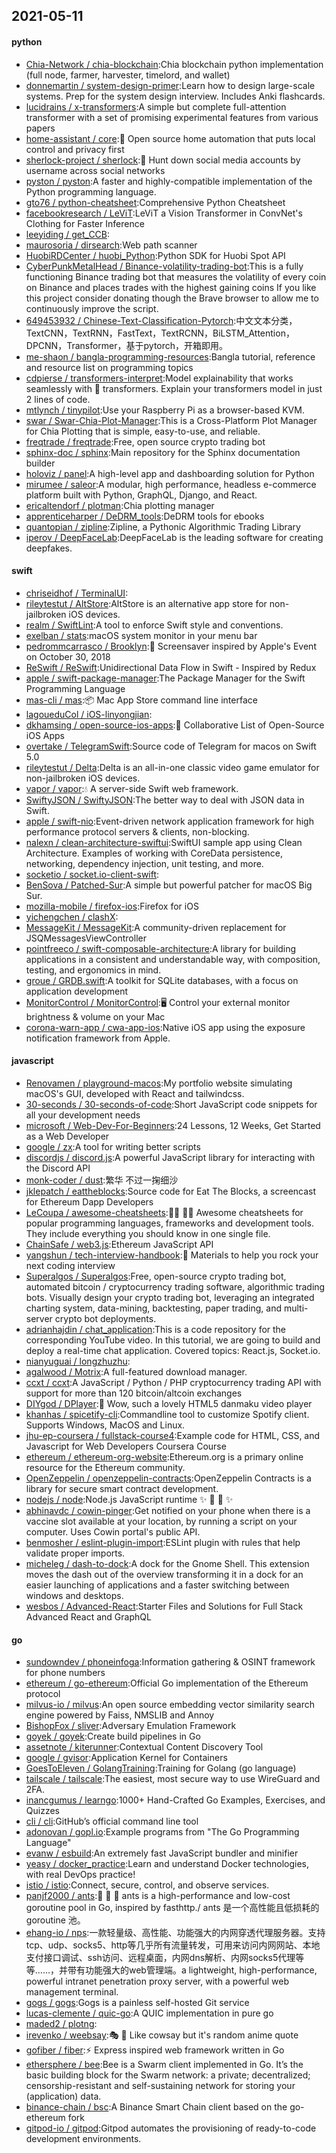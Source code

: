 ## 2021-05-11

#### python
* [Chia-Network / chia-blockchain](https://github.com/Chia-Network/chia-blockchain):Chia blockchain python implementation (full node, farmer, harvester, timelord, and wallet)
* [donnemartin / system-design-primer](https://github.com/donnemartin/system-design-primer):Learn how to design large-scale systems. Prep for the system design interview. Includes Anki flashcards.
* [lucidrains / x-transformers](https://github.com/lucidrains/x-transformers):A simple but complete full-attention transformer with a set of promising experimental features from various papers
* [home-assistant / core](https://github.com/home-assistant/core):🏡
Open source home automation that puts local control and privacy first
* [sherlock-project / sherlock](https://github.com/sherlock-project/sherlock):🔎
Hunt down social media accounts by username across social networks
* [pyston / pyston](https://github.com/pyston/pyston):A faster and highly-compatible implementation of the Python programming language.
* [gto76 / python-cheatsheet](https://github.com/gto76/python-cheatsheet):Comprehensive Python Cheatsheet
* [facebookresearch / LeViT](https://github.com/facebookresearch/LeViT):LeViT a Vision Transformer in ConvNet's Clothing for Faster Inference
* [leeyiding / get_CCB](https://github.com/leeyiding/get_CCB):
* [maurosoria / dirsearch](https://github.com/maurosoria/dirsearch):Web path scanner
* [HuobiRDCenter / huobi_Python](https://github.com/HuobiRDCenter/huobi_Python):Python SDK for Huobi Spot API
* [CyberPunkMetalHead / Binance-volatility-trading-bot](https://github.com/CyberPunkMetalHead/Binance-volatility-trading-bot):This is a fully functioning Binance trading bot that measures the volatility of every coin on Binance and places trades with the highest gaining coins If you like this project consider donating though the Brave browser to allow me to continuously improve the script.
* [649453932 / Chinese-Text-Classification-Pytorch](https://github.com/649453932/Chinese-Text-Classification-Pytorch):中文文本分类，TextCNN，TextRNN，FastText，TextRCNN，BiLSTM_Attention，DPCNN，Transformer，基于pytorch，开箱即用。
* [me-shaon / bangla-programming-resources](https://github.com/me-shaon/bangla-programming-resources):Bangla tutorial, reference and resource list on programming topics
* [cdpierse / transformers-interpret](https://github.com/cdpierse/transformers-interpret):Model explainability that works seamlessly with
🤗
transformers. Explain your transformers model in just 2 lines of code.
* [mtlynch / tinypilot](https://github.com/mtlynch/tinypilot):Use your Raspberry Pi as a browser-based KVM.
* [swar / Swar-Chia-Plot-Manager](https://github.com/swar/Swar-Chia-Plot-Manager):This is a Cross-Platform Plot Manager for Chia Plotting that is simple, easy-to-use, and reliable.
* [freqtrade / freqtrade](https://github.com/freqtrade/freqtrade):Free, open source crypto trading bot
* [sphinx-doc / sphinx](https://github.com/sphinx-doc/sphinx):Main repository for the Sphinx documentation builder
* [holoviz / panel](https://github.com/holoviz/panel):A high-level app and dashboarding solution for Python
* [mirumee / saleor](https://github.com/mirumee/saleor):A modular, high performance, headless e-commerce platform built with Python, GraphQL, Django, and React.
* [ericaltendorf / plotman](https://github.com/ericaltendorf/plotman):Chia plotting manager
* [apprenticeharper / DeDRM_tools](https://github.com/apprenticeharper/DeDRM_tools):DeDRM tools for ebooks
* [quantopian / zipline](https://github.com/quantopian/zipline):Zipline, a Pythonic Algorithmic Trading Library
* [iperov / DeepFaceLab](https://github.com/iperov/DeepFaceLab):DeepFaceLab is the leading software for creating deepfakes.

#### swift
* [chriseidhof / TerminalUI](https://github.com/chriseidhof/TerminalUI):
* [rileytestut / AltStore](https://github.com/rileytestut/AltStore):AltStore is an alternative app store for non-jailbroken iOS devices.
* [realm / SwiftLint](https://github.com/realm/SwiftLint):A tool to enforce Swift style and conventions.
* [exelban / stats](https://github.com/exelban/stats):macOS system monitor in your menu bar
* [pedrommcarrasco / Brooklyn](https://github.com/pedrommcarrasco/Brooklyn):🍎
Screensaver inspired by Apple's Event on October 30, 2018
* [ReSwift / ReSwift](https://github.com/ReSwift/ReSwift):Unidirectional Data Flow in Swift - Inspired by Redux
* [apple / swift-package-manager](https://github.com/apple/swift-package-manager):The Package Manager for the Swift Programming Language
* [mas-cli / mas](https://github.com/mas-cli/mas):📦
Mac App Store command line interface
* [lagoueduCol / iOS-linyongjian](https://github.com/lagoueduCol/iOS-linyongjian):
* [dkhamsing / open-source-ios-apps](https://github.com/dkhamsing/open-source-ios-apps):📱
Collaborative List of Open-Source iOS Apps
* [overtake / TelegramSwift](https://github.com/overtake/TelegramSwift):Source code of Telegram for macos on Swift 5.0
* [rileytestut / Delta](https://github.com/rileytestut/Delta):Delta is an all-in-one classic video game emulator for non-jailbroken iOS devices.
* [vapor / vapor](https://github.com/vapor/vapor):💧
A server-side Swift web framework.
* [SwiftyJSON / SwiftyJSON](https://github.com/SwiftyJSON/SwiftyJSON):The better way to deal with JSON data in Swift.
* [apple / swift-nio](https://github.com/apple/swift-nio):Event-driven network application framework for high performance protocol servers & clients, non-blocking.
* [nalexn / clean-architecture-swiftui](https://github.com/nalexn/clean-architecture-swiftui):SwiftUI sample app using Clean Architecture. Examples of working with CoreData persistence, networking, dependency injection, unit testing, and more.
* [socketio / socket.io-client-swift](https://github.com/socketio/socket.io-client-swift):
* [BenSova / Patched-Sur](https://github.com/BenSova/Patched-Sur):A simple but powerful patcher for macOS Big Sur.
* [mozilla-mobile / firefox-ios](https://github.com/mozilla-mobile/firefox-ios):Firefox for iOS
* [yichengchen / clashX](https://github.com/yichengchen/clashX):
* [MessageKit / MessageKit](https://github.com/MessageKit/MessageKit):A community-driven replacement for JSQMessagesViewController
* [pointfreeco / swift-composable-architecture](https://github.com/pointfreeco/swift-composable-architecture):A library for building applications in a consistent and understandable way, with composition, testing, and ergonomics in mind.
* [groue / GRDB.swift](https://github.com/groue/GRDB.swift):A toolkit for SQLite databases, with a focus on application development
* [MonitorControl / MonitorControl](https://github.com/MonitorControl/MonitorControl):🖥
Control your external monitor brightness & volume on your Mac
* [corona-warn-app / cwa-app-ios](https://github.com/corona-warn-app/cwa-app-ios):Native iOS app using the exposure notification framework from Apple.

#### javascript
* [Renovamen / playground-macos](https://github.com/Renovamen/playground-macos):My portfolio website simulating macOS's GUI, developed with React and tailwindcss.
* [30-seconds / 30-seconds-of-code](https://github.com/30-seconds/30-seconds-of-code):Short JavaScript code snippets for all your development needs
* [microsoft / Web-Dev-For-Beginners](https://github.com/microsoft/Web-Dev-For-Beginners):24 Lessons, 12 Weeks, Get Started as a Web Developer
* [google / zx](https://github.com/google/zx):A tool for writing better scripts
* [discordjs / discord.js](https://github.com/discordjs/discord.js):A powerful JavaScript library for interacting with the Discord API
* [monk-coder / dust](https://github.com/monk-coder/dust):繁华 不过一掬细沙
* [jklepatch / eattheblocks](https://github.com/jklepatch/eattheblocks):Source code for Eat The Blocks, a screencast for Ethereum Dapp Developers
* [LeCoupa / awesome-cheatsheets](https://github.com/LeCoupa/awesome-cheatsheets):👩‍💻
👨‍💻
Awesome cheatsheets for popular programming languages, frameworks and development tools. They include everything you should know in one single file.
* [ChainSafe / web3.js](https://github.com/ChainSafe/web3.js):Ethereum JavaScript API
* [yangshun / tech-interview-handbook](https://github.com/yangshun/tech-interview-handbook):💯
Materials to help you rock your next coding interview
* [Superalgos / Superalgos](https://github.com/Superalgos/Superalgos):Free, open-source crypto trading bot, automated bitcoin / cryptocurrency trading software, algorithmic trading bots. Visually design your crypto trading bot, leveraging an integrated charting system, data-mining, backtesting, paper trading, and multi-server crypto bot deployments.
* [adrianhajdin / chat_application](https://github.com/adrianhajdin/chat_application):This is a code repository for the corresponding YouTube video. In this tutorial, we are going to build and deploy a real-time chat application. Covered topics: React.js, Socket.io.
* [nianyuguai / longzhuzhu](https://github.com/nianyuguai/longzhuzhu):
* [agalwood / Motrix](https://github.com/agalwood/Motrix):A full-featured download manager.
* [ccxt / ccxt](https://github.com/ccxt/ccxt):A JavaScript / Python / PHP cryptocurrency trading API with support for more than 120 bitcoin/altcoin exchanges
* [DIYgod / DPlayer](https://github.com/DIYgod/DPlayer):🍭
Wow, such a lovely HTML5 danmaku video player
* [khanhas / spicetify-cli](https://github.com/khanhas/spicetify-cli):Commandline tool to customize Spotify client. Supports Windows, MacOS and Linux.
* [jhu-ep-coursera / fullstack-course4](https://github.com/jhu-ep-coursera/fullstack-course4):Example code for HTML, CSS, and Javascript for Web Developers Coursera Course
* [ethereum / ethereum-org-website](https://github.com/ethereum/ethereum-org-website):Ethereum.org is a primary online resource for the Ethereum community.
* [OpenZeppelin / openzeppelin-contracts](https://github.com/OpenZeppelin/openzeppelin-contracts):OpenZeppelin Contracts is a library for secure smart contract development.
* [nodejs / node](https://github.com/nodejs/node):Node.js JavaScript runtime
✨
🐢
🚀
✨
* [abhinavdc / cowin-pinger](https://github.com/abhinavdc/cowin-pinger):Get notified on your phone when there is a vaccine slot available at your location, by running a script on your computer. Uses Cowin portal's public API.
* [benmosher / eslint-plugin-import](https://github.com/benmosher/eslint-plugin-import):ESLint plugin with rules that help validate proper imports.
* [micheleg / dash-to-dock](https://github.com/micheleg/dash-to-dock):A dock for the Gnome Shell. This extension moves the dash out of the overview transforming it in a dock for an easier launching of applications and a faster switching between windows and desktops.
* [wesbos / Advanced-React](https://github.com/wesbos/Advanced-React):Starter Files and Solutions for Full Stack Advanced React and GraphQL

#### go
* [sundowndev / phoneinfoga](https://github.com/sundowndev/phoneinfoga):Information gathering & OSINT framework for phone numbers
* [ethereum / go-ethereum](https://github.com/ethereum/go-ethereum):Official Go implementation of the Ethereum protocol
* [milvus-io / milvus](https://github.com/milvus-io/milvus):An open source embedding vector similarity search engine powered by Faiss, NMSLIB and Annoy
* [BishopFox / sliver](https://github.com/BishopFox/sliver):Adversary Emulation Framework
* [goyek / goyek](https://github.com/goyek/goyek):Create build pipelines in Go
* [assetnote / kiterunner](https://github.com/assetnote/kiterunner):Contextual Content Discovery Tool
* [google / gvisor](https://github.com/google/gvisor):Application Kernel for Containers
* [GoesToEleven / GolangTraining](https://github.com/GoesToEleven/GolangTraining):Training for Golang (go language)
* [tailscale / tailscale](https://github.com/tailscale/tailscale):The easiest, most secure way to use WireGuard and 2FA.
* [inancgumus / learngo](https://github.com/inancgumus/learngo):1000+ Hand-Crafted Go Examples, Exercises, and Quizzes
* [cli / cli](https://github.com/cli/cli):GitHub’s official command line tool
* [adonovan / gopl.io](https://github.com/adonovan/gopl.io):Example programs from "The Go Programming Language"
* [evanw / esbuild](https://github.com/evanw/esbuild):An extremely fast JavaScript bundler and minifier
* [yeasy / docker_practice](https://github.com/yeasy/docker_practice):Learn and understand Docker technologies, with real DevOps practice!
* [istio / istio](https://github.com/istio/istio):Connect, secure, control, and observe services.
* [panjf2000 / ants](https://github.com/panjf2000/ants):🐜
🐜
🐜
ants is a high-performance and low-cost goroutine pool in Go, inspired by fasthttp./ ants 是一个高性能且低损耗的 goroutine 池。
* [ehang-io / nps](https://github.com/ehang-io/nps):一款轻量级、高性能、功能强大的内网穿透代理服务器。支持tcp、udp、socks5、http等几乎所有流量转发，可用来访问内网网站、本地支付接口调试、ssh访问、远程桌面，内网dns解析、内网socks5代理等等……，并带有功能强大的web管理端。a lightweight, high-performance, powerful intranet penetration proxy server, with a powerful web management terminal.
* [gogs / gogs](https://github.com/gogs/gogs):Gogs is a painless self-hosted Git service
* [lucas-clemente / quic-go](https://github.com/lucas-clemente/quic-go):A QUIC implementation in pure go
* [maded2 / plotng](https://github.com/maded2/plotng):
* [irevenko / weebsay](https://github.com/irevenko/weebsay):🎭
👄
Like cowsay but it's random anime quote
* [gofiber / fiber](https://github.com/gofiber/fiber):⚡️
Express inspired web framework written in Go
* [ethersphere / bee](https://github.com/ethersphere/bee):Bee is a Swarm client implemented in Go. It’s the basic building block for the Swarm network: a private; decentralized; censorship-resistant and self-sustaining network for storing your (application) data.
* [binance-chain / bsc](https://github.com/binance-chain/bsc):A Binance Smart Chain client based on the go-ethereum fork
* [gitpod-io / gitpod](https://github.com/gitpod-io/gitpod):Gitpod automates the provisioning of ready-to-code development environments.
